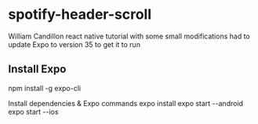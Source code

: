 # spotify-header-scroll
William Candillon react native tutorial with some small modifications had to update Expo to version 35 to get it to run

## Install Expo
npm install -g expo-cli

Install dependencies & Expo commands
expo install
expo start --android
expo start --ios
